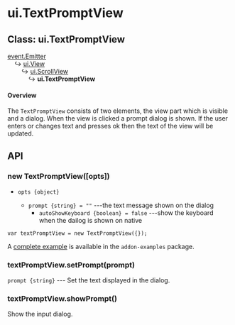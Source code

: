 # ui.TextPromptView

## Class: ui.TextPromptView

[event.Emitter](./event.html#class-event.emitter)<br>
&nbsp;&nbsp;&nbsp;&nbsp;↪ [ui.View](./ui-view.html)<br>
&nbsp;&nbsp;&nbsp;&nbsp;&nbsp;&nbsp;&nbsp;&nbsp;↪ [ui.ScrollView](./ui--textview.html)<br>
&nbsp;&nbsp;&nbsp;&nbsp;&nbsp;&nbsp;&nbsp;&nbsp;&nbsp;&nbsp;&nbsp;&nbsp;↪ **ui.TextPromptView**

#### Overview

The `TextPromptView` consists of two elements, the view part which is visible and a dialog. When
the view is clicked a prompt dialog is shown. If the user enters or changes text and presses ok then
the text of the view will be updated.

## API

### new TextPromptView([opts])

* `opts {object}`

  * `prompt {string} = ""` ---the text message shown on the dialog
	* `autoShowKeyboard {boolean} = false` ---show the keyboard when the dailog is shown on native

~~~
var textPromptView = new TextPromptView({});
~~~

A [complete example](../example/text-prompt/) is available in the `addon-examples` package.

### textPromptView.setPrompt(prompt)

`prompt {string}` --- Set the text displayed in the dialog.

### textPromptView.showPrompt()

Show the input dialog.
